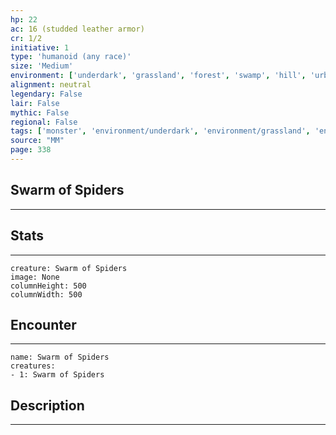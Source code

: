 ```yaml
---
hp: 22
ac: 16 (studded leather armor)
cr: 1/2
initiative: 1
type: 'humanoid (any race)'    
size: 'Medium'
environment: ['underdark', 'grassland', 'forest', 'swamp', 'hill', 'urban', 'desert']
alignment: neutral
legendary: False
lair: False
mythic: False
regional: False
tags: ['monster', 'environment/underdark', 'environment/grassland', 'environment/forest', 'environment/swamp', 'environment/hill', 'environment/urban', 'environment/desert']
source: "MM"
page: 338
---
```


## Swarm of Spiders
---



## Stats
---

```statblock
creature: Swarm of Spiders
image: None
columnHeight: 500
columnWidth: 500
```

## Encounter
---

```encounter-table
name: Swarm of Spiders
creatures:
- 1: Swarm of Spiders
```

## Description
---




